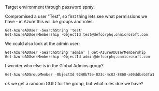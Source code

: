 Target environment through password spray.

Compromised a user "Test", so first thing lets see what permissions we have - in Azure this will be groups and roles:
```
Get-AzureADUser -SearchString 'test'
Get-AzureADUserMembership -ObjectId test@defcorphq.onmicrosoft.com
```

We could also look at the admin user:
```
Get-AzureADUser -SearchString 'admin' | Get-AzureADUserMembership
Get-AzureADUserMembership -ObjectId admin@defcorphq.onmicrosoft.com
```
I wonder who else is in the Global Admins group?
```
Get-AzureADGroupMember -ObjectId 9240b75e-823c-4c02-8868-a00ddbeb3fa1
```

ok we get a random GUID for the group, but what roles doe we have?

